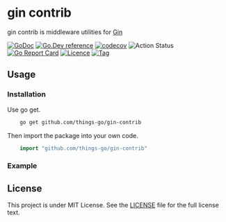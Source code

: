 # gin contrib

gin contrib is middleware utilities for [Gin](https://github.com/gin-gonic/gin)  

[![GoDoc](https://godoc.org/github.com/things-go/gin-contrib?status.svg)](https://godoc.org/github.com/things-go/gin-contrib)
[![Go.Dev reference](https://img.shields.io/badge/go.dev-reference-blue?logo=go&logoColor=white)](https://pkg.go.dev/github.com/things-go/gin-contrib?tab=doc)
[![codecov](https://codecov.io/gh/things-go/gin-contrib/branch/master/graph/badge.svg)](https://codecov.io/gh/things-go/gin-contrib)
![Action Status](https://github.com/things-go/gin-contrib/workflows/Go/badge.svg)
[![Go Report Card](https://goreportcard.com/badge/github.com/things-go/gin-contrib)](https://goreportcard.com/report/github.com/things-go/gin-contrib)
[![Licence](https://img.shields.io/github/license/things-go/gin-contrib)](https://raw.githubusercontent.com/things-go/gin-contrib/master/LICENSE)
[![Tag](https://img.shields.io/github/v/tag/things-go/gin-contrib)](https://github.com/things-go/gin-contrib/tags)

## Usage

### Installation

Use go get.

```bash
    go get github.com/things-go/gin-contrib
```

Then import the package into your own code.

```go
    import "github.com/things-go/gin-contrib"
```

### Example

## License

This project is under MIT License. See the [LICENSE](LICENSE) file for the full license text.
